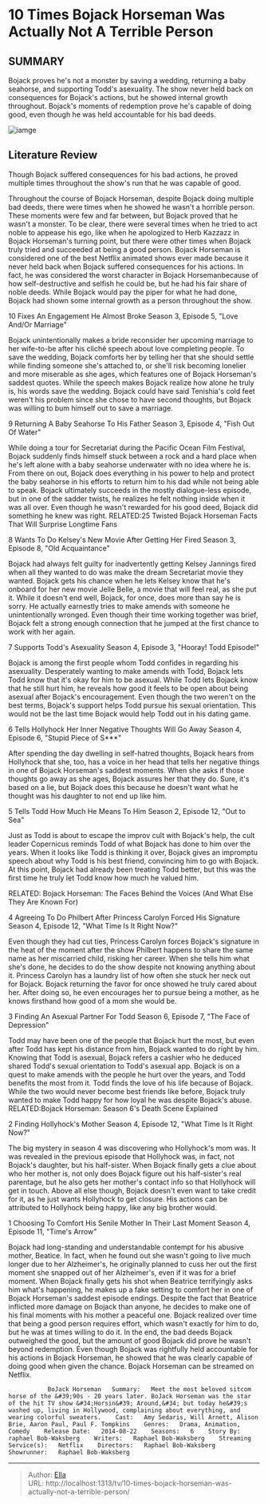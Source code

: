 # 10 Times Bojack Horseman Was Actually Not A Terrible Person


## SUMMARY 


 Bojack proves he&#39;s not a monster by saving a wedding, returning a baby seahorse, and supporting Todd&#39;s asexuality. 
 The show never held back on consequences for Bojack&#39;s actions, but he showed internal growth throughout. 
 Bojack&#39;s moments of redemption prove he&#39;s capable of doing good, even though he was held accountable for his bad deeds. 

![iamge](https://static1.srcdn.com/wordpress/wp-content/uploads/2023/11/bojack-happy-cropped.jpg)

## Literature Review
Though Bojack suffered consequences for his bad actions, he proved multiple times throughout the show&#39;s run that he was capable of good.




Throughout the course of Bojack Horseman, despite Bojack doing multiple bad deeds, there were times when he showed he wasn&#39;t a horrible person. These moments were few and far between, but Bojack proved that he wasn&#39;t a monster. To be clear, there were several times when he tried to act noble to appease his ego, like when he apologized to Herb Kazzazz in Bojack Horseman&#39;s turning point, but there were other times when Bojack truly tried and succeeded at being a good person.
Bojack Horseman is considered one of the best Netflix animated shows ever made because it never held back when Bojack suffered consequences for his actions. In fact, he was considered the worst character in Bojack Horsemanbecause of how self-destructive and selfish he could be, but he had his fair share of noble deeds. While Bojack would pay the piper for what he had done, Bojack had shown some internal growth as a person throughout the show.









 








 10  Fixes An Engagement He Almost Broke 
Season 3, Episode 5, &#34;Love And/Or Marriage&#34;
        

Bojack unintentionally makes a bride reconsider her upcoming marriage to her wife-to-be after his cliché speech about love completing people. To save the wedding, Bojack comforts her by telling her that she should settle while finding someone she&#39;s attached to, or she&#39;ll risk becoming lonelier and more miserable as she ages, which features one of Bojack Horseman&#39;s saddest quotes. While the speech makes Bojack realize how alone he truly is, his words save the wedding. Bojack could have said Tenishia&#39;s cold feet weren&#39;t his problem since she chose to have second thoughts, but Bojack was willing to bum himself out to save a marriage.







 9  Returning A Baby Seahorse To His Father 
Season 3, Episode 4, &#34;Fish Out Of Water&#34;
        

While doing a tour for Secretariat during the Pacific Ocean Film Festival, Bojack suddenly finds himself stuck between a rock and a hard place when he&#39;s left alone with a baby seahorse underwater with no idea where he is. From there on out, Bojack does everything in his power to help and protect the baby seahorse in his efforts to return him to his dad while not being able to speak. Bojack ultimately succeeds in the mostly dialogue-less episode, but in one of the sadder twists, he realizes he felt nothing inside when it was all over. Even though he wasn&#39;t rewarded for his good deed, Bojack did something he knew was right.
RELATED:25 Twisted Bojack Horseman Facts That Will Surprise Longtime Fans





 8  Wants To Do Kelsey&#39;s New Movie After Getting Her Fired 
Season 3, Episode 8, &#34;Old Acquaintance&#34;


 







Bojack had always felt guilty for inadvertently getting Kelsey Jannings fired when all they wanted to do was make the dream Secretariat movie they wanted. Bojack gets his chance when he lets Kelsey know that he&#39;s onboard for her new movie Jelle Belle, a movie that will feel real, as she put it. While it doesn&#39;t end well, Bojack, for once, does more than say he is sorry. He actually earnestly tries to make amends with someone he unintentionally wronged. Even though their time working together was brief, Bojack felt a strong enough connection that he jumped at the first chance to work with her again.





 7  Supports Todd&#39;s Asexuality 
Season 4, Episode 3, &#34;Hooray! Todd Episode!&#34;
        

Bojack is among the first people whom Todd confides in regarding his asexuality. Desperately wanting to make amends with Todd, Bojack lets Todd know that it&#39;s okay for him to be asexual. While Todd lets Bojack know that he still hurt him, he reveals how good it feels to be open about being asexual after Bojack&#39;s encouragement. Even though the two weren&#39;t on the best terms, Bojack&#39;s support helps Todd pursue his sexual orientation. This would not be the last time Bojack would help Todd out in his dating game.





 6  Tells Hollyhock Her Inner Negative Thoughts Will Go Away 
Season 4, Episode 6, &#34;Stupid Piece of S***&#34;


 







After spending the day dwelling in self-hatred thoughts, Bojack hears from Hollyhock that she, too, has a voice in her head that tells her negative things in one of Bojack Horseman&#39;s saddest moments. When she asks if those thoughts go away as she ages, Bojack assures her that they do. Sure, it&#39;s based on a lie, but Bojack does this because he doesn&#39;t want what he thought was his daughter to not end up like him.





 5  Tells Todd How Much He Means To Him 
Season 2, Episode 12, &#34;Out to Sea&#34;
        

Just as Todd is about to escape the improv cult with Bojack&#39;s help, the cult leader Copernicus reminds Todd of what Bojack has done to him over the years. When it looks like Todd is thinking it over, Bojack gives an impromptu speech about why Todd is his best friend, convincing him to go with Bojack. At this point, Bojack had already been treating Todd better, but this was the first time he truly let Todd know how much he valued him.


RELATED: Bojack Horseman: The Faces Behind the Voices (And What Else They Are Known For)





 4  Agreeing To Do Philbert After Princess Carolyn Forced His Signature 
Season 4, Episode 12, &#34;What Time Is It Right Now?&#34;
        

Even though they had cut ties, Princess Carolyn forces Bojack&#39;s signature in the heat of the moment after the show Philbert happens to share the same name as her miscarried child, risking her career. When she tells him what she&#39;s done, he decides to do the show despite not knowing anything about it. Princess Carolyn has a laundry list of how often she stuck her neck out for Bojack. Bojack returning the favor for once showed he truly cared about her. After doing so, he even encourages her to pursue being a mother, as he knows firsthand how good of a mom she would be.





 3  Finding An Asexual Partner For Todd 
Season 6, Episode 7, &#34;The Face of Depression&#34;
        

Todd may have been one of the people that Bojack hurt the most, but even after Todd has kept his distance from him, Bojack wanted to do right by him. Knowing that Todd is asexual, Bojack refers a cashier who he deduced shared Todd&#39;s sexual orientation to Todd&#39;s asexual app. Bojack is on a quest to make amends with the people he hurt over the years, and Todd benefits the most from it. Todd finds the love of his life because of Bojack. While the two would never become best friends like before, Bojack truly wanted to make Todd happy for how loyal he was despite Bojack&#39;s abuse.
RELATED:Bojack Horseman: Season 6&#39;s Death Scene Explained





 2  Finding Hollyhock&#39;s Mother 
Season 4, Episode 12, &#34;What Time Is It Right Now?&#34;
        

The big mystery in season 4 was discovering who Hollyhock&#39;s mom was. It was revealed in the previous episode that Hollyhock was, in fact, not Bojack&#39;s daughter, but his half-sister. When Bojack finally gets a clue about who her mother is, not only does Bojack figure out his half-sister&#39;s real parentage, but he also gets her mother&#39;s contact info so that Hollyhock will get in touch. Above all else though, Bojack doesn&#39;t even want to take credit for it, as he just wants Hollyhock to get closure. His actions can be attributed to Hollyhock being happy, like any big brother would.





 1  Choosing To Comfort His Senile Mother In Their Last Moment 
Season 4, Episode 11, &#34;Time&#39;s Arrow&#34;


 







Bojack had long-standing and understandable contempt for his abusive mother, Beatice. In fact, when he found out she wasn&#39;t going to live much longer due to her Alzheimer&#39;s, he originally planned to cuss her out the first moment she snapped out of her Alzheimer&#39;s, even if it was for a brief moment. When Bojack finally gets his shot when Beatrice terrifyingly asks him what&#39;s happening, he makes up a fake setting to comfort her in one of Bojack Horseman&#39;s saddest episode endings. Despite the fact that Beatrice inflicted more damage on Bojack than anyone, he decides to make one of his final moments with his mother a peaceful one.
Bojack realized over time that being a good person requires effort, which wasn&#39;t exactly for him to do, but he was at times willing to do it. In the end, the bad deeds Bojack outweighed the good, but the amount of good Bojack did prove he wasn&#39;t beyond redemption. Even though Bojack was rightfully held accountable for his actions in Bojack Horseman, he showed that he was clearly capable of doing good when given the chance.
Bojack Horseman can be streamed on Netflix. 

               BoJack Horseman   Summary:   Meet the most beloved sitcom horse of the &#39;90s - 20 years later. BoJack Horseman was the star of the hit TV show &#34;Horsin&#39; Around,&#34; but today he&#39;s washed up, living in Hollywood, complaining about everything, and wearing colorful sweaters.    Cast:   Amy Sedaris, Will Arnett, Alison Brie, Aaron Paul, Paul F. Tompkins    Genres:   Drama, Animation, Comedy    Release Date:   2014-08-22    Seasons:   6    Story By:   raphael Bob-Waksberg    Writers:   Raphael Bob-Waksberg    Streaming Service(s):   Netflix    Directors:   Raphael Bob-Waksberg    Showrunner:   Raphael Bob-Waksberg      

---

> Author: [Ella](https://instagram.hk.cn/)  
> URL: http://localhost:1313/tv/10-times-bojack-horseman-was-actually-not-a-terrible-person/  

